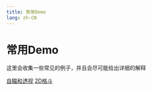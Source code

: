 ```yaml
---
title: 常用Demo
lang: zh-CN
---
```


# 常用Demo

这里会收集一些常见的例子，并且会尽可能给出详细的解释

[自瞄和透视](aiming_and_perspective.md)
[2D格斗](2d.md)
